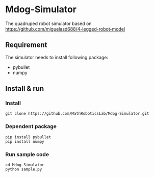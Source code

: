 # Mdog-Simulator
The quadruped robot simulator based on https://github.com/miguelasd688/4-legged-robot-model

## Requirement

The simulator needs to install following package:
* pybullet
* numpy

## Install & run

### Install
`git clone https://github.com/MathRoboticsLab/Mdog-Simulator.git`

### Dependent package

```
pip install pybullet
pip install numpy
```

### Run sample code

```
cd Mdog-Simulator
python sample.py
```
